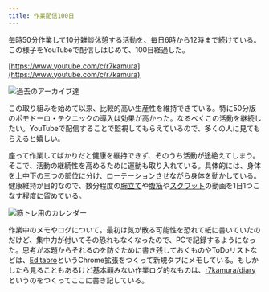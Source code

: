 ```yaml
---
title: 作業配信100日
---
```

毎時50分作業して10分雑談休憩する活動を、毎日6時から12時まで続けている。この様子をYouTubeで配信しはじめて、100日経過した。

[https://www.youtube.com/c/r7kamura](https://www.youtube.com/c/r7kamura)

![](https://lh3.googleusercontent.com/docs/ADP-6oHAZv5kDxi6-uq8vGw8MXhD1tuafF4ACRVPWCB_WlVa3wCc5etshzesuj98CPXXX8V4eRsvd3MXBix3dDlC3EnAJBi5htfWba1jPKH-w4gRNFHRv9KgBzVZ9Sz9REwYzeMqFNNLy6wZkP9UksepWgNJpZ8rMcNBQX5GJC-QJUBj2jZIEuygA889p2YTzoLFk8eNAg8wc4X3WCv6OIkCNqFaou69PPPd3rhVmXkDxu3GW1hmjc5yQFYo3gjmE-HF-T9kDAC5FCKCI7i214DDopkM8om0QdUtxtQuGgId70oebjI_P323_9Qk6k0IxRFLhmfFjplqRTk9WzGTXisvZTXUps9cheh5hVhYmEXummnQ7Kyfa1iv3cqSTwK-rdo8vxv4hPqHvmIbnU2yJvd89gtkIiFu_mSvdN0QjIUAktRqlxBZfgkaknIE-ZGJxrTcuxtM1U1fpxIv7z3cZ2m3Fc9A9Kj6Ku75Jg4SNBYKwhR844-edqwsy7jdWQH0p_UQbWvIKmVThlkgNpBhw6TSqSqyRwgg3Az5t7F6WLW4Q6uNHxRibfCRDA5U2QRYTwqoXGL8X40VnqlzmgU4aQ4ZzCD5FPkKC1c4rieAYj3jO2nth5QPWFwgBP0gZA-qx1_tde7N4JD-MB47qHruQS1k1INE6xgkGwpIfKlpYbLXbJ9erRWZZwc4ABXKssFo4ozx9dfdDJwqnJDGQZd_7y31uGubFsdD8EfFmwDItOQrU6Exo9i5hJdArL8lQVWbccPntZWgcgAMTXvqC0AJVtQcMgCMm5Th8cKLJHZSbmjlmQegpy5PbIDBJAW6IOCZK04_OeeNrRxprDThLamajd2pK3yjztlx-mRkNmM_coVhspZbF_NeqKLJgvmymwxDH5DWAvbk5pj_dFYQGJuHtcabPWjY1jhjYwIFS4XWmmssRQP5E0uTJK8McgBZgjNsaWnhMfDmgsTj50J47LpeO2bkTT4AkAZm7amkYhmhPc8Zqd3My-g39kuF1E14pyzZeunP3UcrWoya0KSTcASWZuTYdgLc1x2AatGTXiKOCKx9rD4wKcww3wrLlz2XP57bTpg0b0BvxKwivJKaYNXN4vj7mspBH24Cs5gu9vI1rOpxE86rRyT_uaXl4Xrdc_otVaCf0TbYAWjWBHWpTZWJnj3bHmBvKD0YsFkrdya-m8hBAU3qEVLWXc6qLp3S7-12znO8SL7RwNW1KR0BnuN2ASmlIUHK341HuPGQupC7INCnWKRW9LlQBQ "過去のアーカイブ達")

この取り組みを始めて以来、比較的高い生産性を維持できている。特に50分版のポモドーロ・テクニックの導入は効果が高かった。なるべくこの活動を継続したい。YouTubeで配信することで監視してもらえているので、多くの人に見てもらえると嬉しい。

座って作業してばかりだと健康を維持できず、そのうち活動が途絶えてしまう。そこで、活動の継続性を高めるために運動も取り入れている。具体的には、身体を上中下の三つの部位に分け、ローテーションさせながら身体を動かしている。健康維持が目的なので、数分程度の[腕立て](https://www.youtube.com/watch?v=AL6KJ4gPx0c)や[腹筋](https://www.youtube.com/watch?v=RXlnM5K6vMc)や[スクワット](https://www.youtube.com/watch?v=LOuh44mpQRg)の動画を1日1つこなす程度に留めている。

![](https://lh3.googleusercontent.com/docs/ADP-6oEvx8QMwae5PGKYJliNAfU_MKyTvOGnqF4juxpwGdwLHqxaOHw741QT1m0ussyxMcAcgM-NFwE_TqDMnKmSnOJb6YJcH1l2jbLU1yO5AO61y8pPz88rt-JcTIcHFCoHZXe6g_PXLtYx5kzJ5OMZQOiWwjaGzmXw6SW7sGlWIlBsjNlhWl71oZrc9EQBo8hXWmBR68HWUEuZBouy0gZicKlPXuUgLZluAtIyvuEwEBTFn2GFgGSYXfADUcV3wjcl6IvgCV_d2cuOLEx7YHzLvd1abkxnJenNUBPyHkfYWGziuh9DrHf-KTwVO0t0YpuhWIHA7gb_jI7E4_5VPG6I49ySqJDeAzJo9CU_b9P0k9OOPTaVzAKIf_md-rxdSOBFW2oVnWdyziY8AXL5jMPL_LkZj99k23fSeNqMEiU0zGRLjNxTY5z1ie2PRJ7nxedEcYX_6UAL8wXXnOjPzNDgitZo94Hxcf7RuneGgU1S_AqLhsKPzlTtiG0XitcCaG6AKaeTyu00PeJstZx8zW_UsKem8G2i_XPtyn_Ig_VSWkq7dFhHb8g_30IcV1c_QRkl4D_JFxuWBXMYSDmXCUglU8iLEFqTrqbmgIc_eTuLvxTCM6ti-F5Tn8u5OMtfcRzHoDJGd23cul38_KwdldXn4E7Pz9_FYqXucJ4zMVcqEwAQ6059u83gkTkATWFt2T_ENR5mRPX1hNwldBRLElzGKWcyIIjo_wpuU3RGs0cD8Z5FEVHTtUCF9UPE8wz_ZRyrdbMaQqFm7mnK1bobaGQXs-DPSIGau3bh4Rub-m8iK2QaUWP4r_RX_bxNTE18moM_8-vOoJdw0WWrLHi-xxiADPIKbTLb5rN3P3ba_8v3hr3lXNawqSoOXcG5UUIoGK1_h3JyjykjZ5dcsG3FRdjM7V5jnJaDGail7-YOPx2CUkrG9ujkGgPdA4wRwOkPSdzAmCTEkNwFU6hQ-qzCUpwV-zz842jFL5FXSwXKb7YTlpN5wOOfViK_vLOrtn3OJB4WowIbqUfE-CwcHEhznz0oqAmrGSD2hrR5BnxK21nnZhVc0UD7XeG50ChYVs2xBn5MlwJvtdzQa8ip69YjN_ib7f8ySQ6kL6aop7oxYHnT0kXavLustCp6w7M7gUUwKxTg3lJ1R7lsc0CNri791sb6KRTFrePNg5_gI4HIsm6DJiJZAg8pLSOx3HeMsm3uKSeB9kbKTfnb7_70VHRHwvaEJDnEyRC0LuXekK3PoTkmCCJ5aahQ "筋トレ用のカレンダー")

作業中のメモやログについて。最初は気が散る可能性を恐れて紙に書いていたのだけど、集中力が付いてその恐れもなくなったので、PCで記録するようになった。思考が本題からそれるのを防ぐために書き残しておくものやToDoリストなどは、[Editabro](https://chrome.google.com/webstore/detail/editabro/eodgdnjgkjjlohklhoaapfhghgcoihmf)というChrome拡張をつくって新規タブにメモしている。もしかしたら見ることもあるけど基本顧みない作業ログ的なものは、[r7kamura/diary](https://r7kamura.github.io/diary/)というのをつくってここに書き記している。
